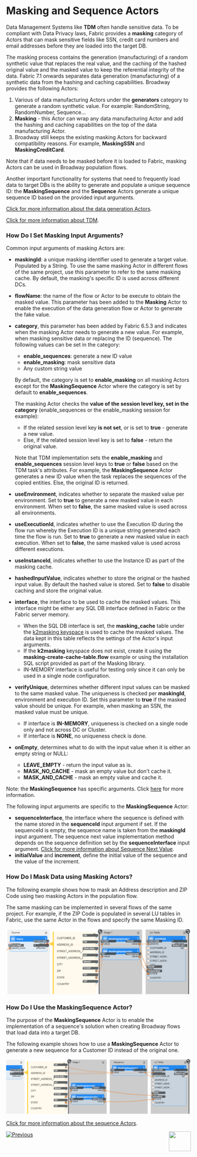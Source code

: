 # Masking and Sequence Actors

Data Management Systems like **TDM** often handle sensitive data. To be compliant with Data Privacy laws, Fabric provides a **masking** category of Actors that can mask sensitive fields like SSN, credit card numbers and email addresses before they are loaded into the target DB.

The masking process contains the generation (manufacturing) of a random synthetic value that replaces the real value, and the caching of the hashed original value and the masked value to keep the referential integrity of the data. Fabric 7.1 onwards separates data generation (manufacturing) of a synthetic data from the hashing and caching capabilities. Broadway provides the following Actors:

1. Various of data manufacturing Actors under the **generators** category to generate a random synthetic value. For example: RandomString, RandomNumber, Sequence...
2. **Masking**  - this Actor can wrap any data manufacturing Actor and add the hashing and caching capabilities on the top of the data manufacturing Actor.
3. Broadway still keeps the existing masking Actors for backward compatibility reasons. For example, **MaskingSSN** and **MaskingCreditCard**. 

Note that if data needs to be masked before it is loaded to Fabric, masking Actors can be used in Broadway population flows.

Another important functionality for systems that need to frequently load data to target DBs is the ability to generate and populate a unique sequence ID: the **MaskingSequence**  and the **Sequence** Actors generate a unique sequence ID based on the provided input arguments.

[Click for more information about the data generation Actors](07a_data_generators_actors.md).

[Click for more information about TDM](/articles/TDM/tdm_overview/01_tdm_overview.md). 

### How Do I Set Masking Input Arguments?

Common input arguments of masking Actors are:

* **maskingId**: a unique masking identifier used to generate a target value. Populated by a String. To use the same masking Actor in different flows of the same project, use this parameter to refer to the same masking cache. By default, the masking's specific ID is used across different DCs.
* **flowName**: the name of the flow or Actor to be execute to obtain the masked value. This parameter has been added to the **Masking** Actor to enable the execution of the data generation flow or Actor to generate the fake value.
  
* **category**, this parameter has been added by Fabric 6.5.3 and indicates when the masking Actor needs to generate a new value. For example, when masking sensitive data or replacing the ID (sequence). The following values can be set in the category:
  
  - **enable_sequences**: generate a new ID value
  - **enable_masking**: mask sensitive data
  - Any custom string value 
  
   By default, the category is set to **enable_masking** on all masking Actors except for the **MaskingSequence** Actor where the category is set by default to **enable_sequences**.
  
   The masking Actor checks the **value of the session level key, set in the category** (enable_sequences or the enable_masking session for example):
  
   - If the related session level key **is not set**, or is set to **true** - generate a new value.    
   - Else, if the related session level key is set to **false** - return the original value.
  
   Note that TDM implementation sets the **enable_masking** and **enable_sequences** session level keys to **true** or **false** based on the TDM task's attributes. For example,  the **MaskingSequence** Actor generates a new ID value when the task replaces the sequences of the copied entities. Else, the original ID is returned. 
  
* **useEnvironment**, indicates whether to separate the masked value per environment. Set to **true** to generate a new masked value in each environment. When set to **false**, the same masked value is used across all environments. 
* **useExecutionId**, indicates whether to use the Execution ID during the flow run whereby the Execution ID is a unique string generated each time the flow is run. Set to **true** to generate a new masked value in each execution. When set to **false**, the same masked value is used across different executions.
* **useInstanceId**, indicates whether to use the Instance ID as part of the masking cache. 
* **hashedInputValue**, indicates whether to store the original or the hashed input value. By default the hashed value is stored. Set to **false** to disable caching and store the original value.
* **interface**, the interface to be used to cache the masked values. This interface might be either any SQL DB interface defined in Fabric or the Fabric server memory. 
  * When the SQL DB interface is set, the **masking_cache** table under the [k2masking keyspace](/articles/02_fabric_architecture/06_cassandra_keyspaces_for_fabric.md) is used to cache the masked values. The data kept in this table reflects the settings of the Actor's input arguments.
  * If the **k2masking** keyspace does not exist, create it using the **masking-create-cache-table.flow** example or using the installation SQL script provided as part of the Masking library. 
  * IN-MEMORY interface is useful for testing only since it can only be used in a single node configuration.
* **verifyUnique**, determines whether different input values can be masked to the same masked value. The uniqueness is checked per **maskingId**, environment and execution ID. Set this parameter to **true** if the masked value should be unique. For example, when masking an SSN, the masked value must be unique.
  * If interface is **IN-MEMORY**, uniqueness is checked on a single node only and not across DC or Cluster.
  * If interface is **NONE**, no uniqueness check is done.

* **onEmpty**, determines what to do with the input value when it is either an empty string or NULL:

  * **LEAVE_EMPTY** - return the input value as is.
  * **MASK_NO_CACHE** - mask an empty value but don't cache it.
  * **MASK_AND_CACHE** - mask an empty value and cache it.

 Note: the **MaskingSequence** has specific arguments. Click [here](08_sequence_implementation_guide.md#sequence-next-value) for more information.

The following input arguments are specific to the **MaskingSequence** Actor:

* **sequenceInterface**, the interface where the sequence is defined with the name stored in the **sequenceId** input argument if set. If the sequenceId is empty, the sequence name is taken from the **maskingId** input argument. The sequence next value implementation method depends on the sequence definition set by the **sequenceInterface** input argument. [Click for more information about Sequence Next Value](08_sequence_implementation_guide.md#sequence-next-value).
* **initialValue** and **increment**, define the initial value of the sequence and the value of the increment. 

### How Do I Mask Data using Masking Actors?

The following example shows how to mask an Address description and ZIP Code using two masking Actors in the population flow. 

The same masking can be implemented in several flows of the same project. For example, if the ZIP Code is populated in several LU tables in Fabric, use the same Actor in the flows and specify the same Masking ID.

![image](../images/99_actors_07_1.PNG)

### How Do I Use the MaskingSequence Actor?

The purpose of the **MaskingSequence** Actor is to enable the implementation of a sequence's solution when creating Broadway flows that load data into a target DB.

The following example shows how to use a **MaskingSequence** Actor to generate a new sequence for a Customer ID instead of the original one.

![image](../images/99_actors_07_2.PNG)

[Click for more information about the sequence Actors](08_sequence_implementation_guide.md).


[![Previous](/articles/images/Previous.png)](06_error_handling_actors.md)[<img align="right" width="60" height="54" src="/articles/images/Next.png">](07a_data_generators_actors.md)
